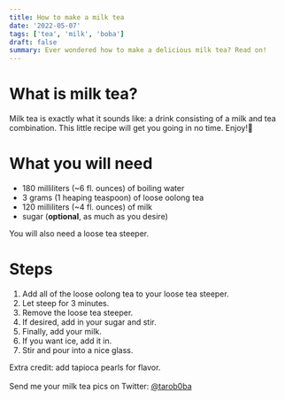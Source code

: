 ```yaml
---
title: How to make a milk tea
date: '2022-05-07'
tags: ['tea', 'milk', 'boba']
draft: false
summary: Ever wondered how to make a delicious milk tea? Read on!
---
```


# What is milk tea?

Milk tea is exactly what it sounds like: a drink consisting of a milk and tea combination. This little recipe will get you going in no time. Enjoy!🧋

# What you will need

- 180 milliliters (~6 fl. ounces) of boiling water
- 3 grams (1 heaping teaspoon) of loose oolong tea
- 120 milliliters (~4 fl. ounces) of milk
- sugar (**optional**, as much as you desire)

You will also need a loose tea steeper.

# Steps

1. Add all of the loose oolong tea to your loose tea steeper.
2. Let steep for 3 minutes.
3. Remove the loose tea steeper.
4. If desired, add in your sugar and stir.
5. Finally, add your milk.
6. If you want ice, add it in.
7. Stir and pour into a nice glass.

Extra credit: add tapioca pearls for flavor.<br></br>
Send me your milk tea pics on Twitter: [@tarob0ba](https://twitter.com/tarob0ba)
